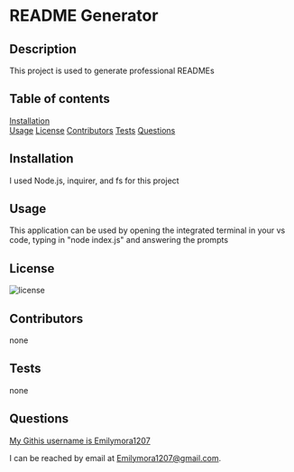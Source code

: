 # README Generator

## Description

This project is used to generate professional READMEs 

## Table of contents

[Installation](#installation)  
[Usage](#usage)
[License](#license)
[Contributors](#contributors)
[Tests](#tests)
[Questions](#questions)

## Installation

I used Node.js, inquirer, and fs for this project

## Usage 

This application can be used by opening the integrated terminal in your vs code, typing in "node index.js" and answering the prompts

## License 

 ![license](https://img.shields.io/badge/license-MIT-green) 

## Contributors

none

## Tests

none

## Questions

[My Githis username is Emilymora1207](https://github.com/Emilymora1207)

I can be reached by email at Emilymora1207@gmail.com.

  